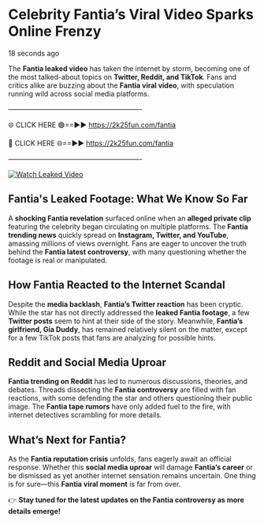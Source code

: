 # Celebrity Fantia’s Viral Video Sparks Online Frenzy

18 seconds ago

The **Fantia leaked video** has taken the internet by storm, becoming one of the most talked-about topics on **Twitter, Reddit, and TikTok**. Fans and critics alike are buzzing about the **Fantia viral video**, with speculation running wild across social media platforms.

———————————————————-

🌐 CLICK HERE 🟢==►► https://2k25fun.com/fantia

🔴 CLICK HERE 🌐==►► https://2k25fun.com/fantia

———————————————————-

[![Watch Leaked Video](https://miro.medium.com/v2/resize:fit:828/format:webp/1*cilzJN44JGOrTw9NJCrNHA.gif "Watch Leaked Video")](https://2k25fun.com/fantia)

## **Fantia's Leaked Footage: What We Know So Far**  
A **shocking Fantia revelation** surfaced online when an **alleged private clip** featuring the celebrity began circulating on multiple platforms. The **Fantia trending news** quickly spread on **Instagram, Twitter, and YouTube**, amassing millions of views overnight. Fans are eager to uncover the truth behind the **Fantia latest controversy**, with many questioning whether the footage is real or manipulated.  

## **How Fantia Reacted to the Internet Scandal**  
Despite the **media backlash**, **Fantia’s Twitter reaction** has been cryptic. While the star has not directly addressed the **leaked Fantia footage**, a few **Twitter posts** seem to hint at their side of the story. Meanwhile, **Fantia’s girlfriend, Gia Duddy**, has remained relatively silent on the matter, except for a few TikTok posts that fans are analyzing for possible hints.  

## **Reddit and Social Media Uproar**  
**Fantia trending on Reddit** has led to numerous discussions, theories, and debates. Threads dissecting the **Fantia controversy** are filled with fan reactions, with some defending the star and others questioning their public image. The **Fantia tape rumors** have only added fuel to the fire, with internet detectives scrambling for more details.  

## **What’s Next for Fantia?**  
As the **Fantia reputation crisis** unfolds, fans eagerly await an official response. Whether this **social media uproar** will damage **Fantia’s career** or be dismissed as yet another internet sensation remains uncertain. One thing is for sure—this **Fantia viral moment** is far from over.  

👉 **Stay tuned for the latest updates on the Fantia controversy as more details emerge!**  